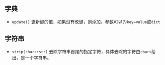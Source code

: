 ## 字典
- `update()` 更新键的值，如果没有改键，则添加。参数可以为`key=value`或`dict`


## 字符串
- `strip(chars:str)` 去除字符串首尾的指定字符，具体去除的字符由`chars`给出，是一个字符串。 